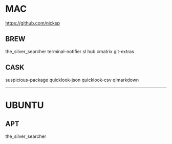 # MAC

https://github.com/nicksp

## BREW

the_silver_searcher
terminal-notifier
sl
hub
cmatrix
git-extras

## CASK

suspicious-package
quicklook-json
quicklook-csv
qlmarkdown



---

# UBUNTU

## APT

the_silver_searcher
